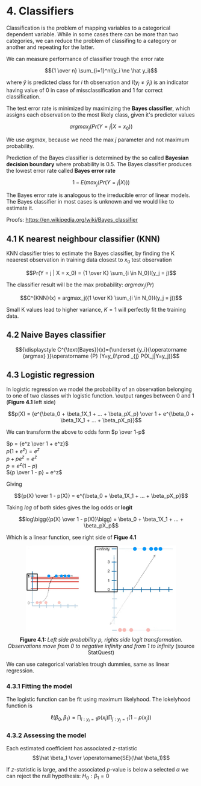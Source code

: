 # 4. Classifiers

Classification is the problem of mapping variables to a categorical dependent variable. While in some cases there can be more than two categories, we can reduce the problem of classifing to a category or another and repeating for the latter. 

We can measure performance of classifier trough the error rate

$${1 \over n} \sum_{i=1}^nI(y_i \ne \hat y_i)$$

where $\hat y$ is predicted class for $i$ th observation and $I(y_i \ne \hat y_i)$ is an indicator having value of $0$ in case of missclassification and $1$ for correct classification.

The test error rate is minimized by maximizing the **Bayes classifier**, which assigns each observation to the most likely class, given it's predictor values

$$argmax_j(Pr(Y = j | X = x_0))$$

We use $argmax$, because we need the max $j$ parameter and not maximum probability.

Prediction of the Bayes classifier is determined by the so called **Bayesian decision boundary** where probability is $0.5$. The Bayes classifier produces the lowest error rate called **Bayes error rate**

$$1 - E(max_j(Pr(Y = j | X)))$$

The Bayes error rate is analogous to the irreducible error of linear models. The Bayes classifier in most cases is unknown and we would like to estimate it.

Proofs:
https://en.wikipedia.org/wiki/Bayes_classifier

## 4.1 K nearest neighbour classifier (KNN)

KNN classifier tries to estimate the Bayes classifier, by finding the K neaerest observation in training data closest to $x_0$ test observation

$$Pr(Y = j | X = x_0) = {1 \over K} \sum_{i \in N_0}I(y_j = j)$$

The classifier result will be the max probability: $argmax_j(Pr)$

$$C^{KNN}(x) = argmax_j({1 \over K} \sum_{i \in N_0}I(y_j = j))$$

Small K values lead to higher variance, $K=1$ will perfectly fit the training data.

## 4.2 Naive Bayes classifier

$${\displaystyle C^{\text{Bayes}}(x)={\underset {y_i}{\operatorname {argmax} }}\operatorname {P} (Y=y_i)\prod _{j} P(X_j|Y=y_j)}$$

## 4.3 Logistic regression

In logistic regression we model the probability of an observation belonging to one of two classes with logistic function. \output ranges between 0 and 1 (<b>Figure 4.1</b> left side)

$$p(X) = {e^{\beta_0 + \beta_1X_1 + ... +  \beta_pX_p} \over 1 + e^{\beta_0 + \beta_1X_1 + ... + \beta_pX_p}}$$

We can transform the above to odds form $p \over 1-p$

$p = {e^z \over 1 + e^z}$<br>
$p(1 + e^z) = e^z$<br>
$p + p e^z = e^z$<br>
$p = e^z(1-p)$<br>
${p \over 1 - p} = e^z$

Giving

$${p(X) \over 1 - p(X)} = e^{\beta_0 + \beta_1X_1 + ... + \beta_pX_p}$$

Taking $log$ of both sides gives the log odds or **logit**

$$log\bigg({p(X) \over 1 - p(X)}\bigg) = \beta_0 + \beta_1X_1 + ... + \beta_pX_p$$

Which is a linear function, see right side of **Figue 4.1**

<p align="center">
<img src="./img/04-log-function.png" width="400">
<br><b>Figure 4.1: </b><i>Left side probability p, rights side logit transformation. Observations move from 0 to negative infinity and from 1 to infinity</i> (source StatQuest)
</p>

We can use categorical variables trough dummies, same as linear regression.

### 4.3.1 Fitting the model

The logistic function can be fit using maximum likelyhood. The lokelyhood function is

$$\ell(\beta_0, \beta_1) = \prod_{i:y_i=1}p(x_i)\prod_{j:y_j=1}\big (1 - p(x_j)\big )$$

### 4.3.2 Assessing the model

Each estimated coefficient has associated *z*-statistic
$$\hat \beta_1 \over \operatorname{SE}(\hat \beta_1)$$

If *z*-statistic is large, and the associated $p$-value is below a selected $\alpha$ we can reject the null hypothesis: $H_0: \beta_1 = 0$